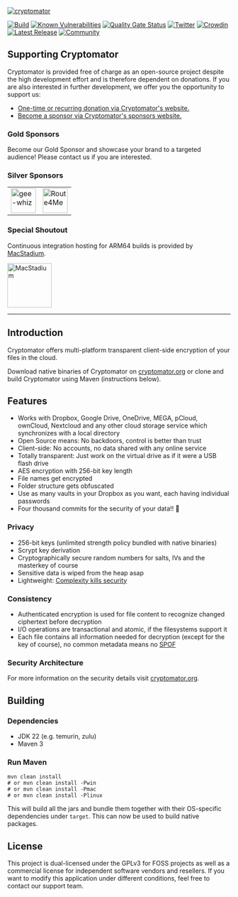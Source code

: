 [![cryptomator](cryptomator.png)](https://cryptomator.org/)

[![Build](https://github.com/cryptomator/cryptomator/workflows/Build/badge.svg)](https://github.com/cryptomator/cryptomator/actions?query=workflow%3ABuild)
[![Known Vulnerabilities](https://snyk.io/test/github/cryptomator/cryptomator/badge.svg)](https://snyk.io/test/github/cryptomator/cryptomator)
[![Quality Gate Status](https://sonarcloud.io/api/project_badges/measure?project=cryptomator_cryptomator&metric=alert_status)](https://sonarcloud.io/dashboard?id=cryptomator_cryptomator)
[![Twitter](https://img.shields.io/badge/twitter-@Cryptomator-blue.svg?style=flat)](http://twitter.com/Cryptomator)
[![Crowdin](https://badges.crowdin.net/cryptomator/localized.svg)](https://translate.cryptomator.org/)
[![Latest Release](https://img.shields.io/github/release/cryptomator/cryptomator.svg)](https://github.com/cryptomator/cryptomator/releases/latest)
[![Community](https://img.shields.io/badge/help-Community-orange.svg)](https://community.cryptomator.org)

## Supporting Cryptomator

Cryptomator is provided free of charge as an open-source project despite the high development effort and is therefore dependent on donations. If you are also interested in further development, we offer you the opportunity to support us:

- [One-time or recurring donation via Cryptomator's website.](https://cryptomator.org/#donate)
- [Become a sponsor via Cryptomator's sponsors website.](https://cryptomator.org/sponsors/)

### Gold Sponsors

Become our Gold Sponsor and showcase your brand to a targeted audience! Please contact us if you are interested.

### Silver Sponsors

<table>
  <tbody>
    <tr>
      <td><a href="https://www.gee-whiz.de/"><img src="https://cryptomator.org/img/sponsors/geewhiz.svg" alt="gee-whiz" height="56"></a></td>
      <td><a href="https://www.route4me.com/"><img src="https://cryptomator.org/img/sponsors/route4me.svg" alt="Route4Me" height="56"></a></td>
    </tr>
  </tbody>
</table>

### Special Shoutout

Continuous integration hosting for ARM64 builds is provided by [MacStadium](https://www.macstadium.com/opensource).

<a href="https://www.macstadium.com/opensource"><img src="https://uploads-ssl.webflow.com/5ac3c046c82724970fc60918/5c019d917bba312af7553b49_MacStadium-developerlogo.png" alt="MacStadium" height="100"></a>

---

## Introduction

Cryptomator offers multi-platform transparent client-side encryption of your files in the cloud.

Download native binaries of Cryptomator on [cryptomator.org](https://cryptomator.org/) or clone and build Cryptomator using Maven (instructions below).

## Features

- Works with Dropbox, Google Drive, OneDrive, MEGA, pCloud, ownCloud, Nextcloud and any other cloud storage service which synchronizes with a local directory
- Open Source means: No backdoors, control is better than trust
- Client-side: No accounts, no data shared with any online service
- Totally transparent: Just work on the virtual drive as if it were a USB flash drive
- AES encryption with 256-bit key length
- File names get encrypted
- Folder structure gets obfuscated
- Use as many vaults in your Dropbox as you want, each having individual passwords
- Four thousand commits for the security of your data!! :tada:

### Privacy

- 256-bit keys (unlimited strength policy bundled with native binaries)
- Scrypt key derivation
- Cryptographically secure random numbers for salts, IVs and the masterkey of course
- Sensitive data is wiped from the heap asap
- Lightweight: [Complexity kills security](https://www.schneier.com/essays/archives/1999/11/a_plea_for_simplicit.html)

### Consistency

- Authenticated encryption is used for file content to recognize changed ciphertext before decryption
- I/O operations are transactional and atomic, if the filesystems support it
- Each file contains all information needed for decryption (except for the key of course), no common metadata means no [SPOF](http://en.wikipedia.org/wiki/Single_point_of_failure)

### Security Architecture

For more information on the security details visit [cryptomator.org](https://docs.cryptomator.org/en/latest/security/architecture/).

## Building

### Dependencies

* JDK 22 (e.g. temurin, zulu)
* Maven 3

### Run Maven

```
mvn clean install
# or mvn clean install -Pwin
# or mvn clean install -Pmac
# or mvn clean install -Plinux
```

This will build all the jars and bundle them together with their OS-specific dependencies under `target`. This can now be used to build native packages.

## License

This project is dual-licensed under the GPLv3 for FOSS projects as well as a commercial license for independent software vendors and resellers. If you want to modify this application under different conditions, feel free to contact our support team.

